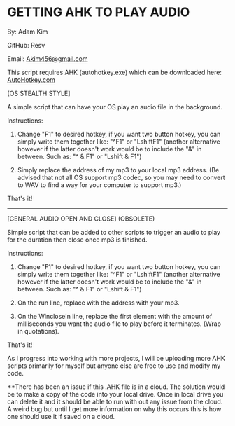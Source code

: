 # GETTING AHK TO PLAY AUDIO
By: Adam Kim

GitHub: Resv

Email: Akim456@gmail.com


This script requires AHK (autohotkey.exe) which can be downloaded here: <a href="https://autohotkey.com">AutoHotkey.com</a>

[OS STEALTH STYLE]

A simple script that can have your OS play an audio file in the background.

Instructions:
1. Change "F1" to desired hotkey, if you want two button hotkey, you can simply write them together like: "^F1" or "LshiftF1" (another alternative however if the latter doesn't work would be to include the "&" in between. Such as: "^ & F1" or "Lshift & F1")

2. Simply replace the address of my mp3 to your local mp3 address.
(Be advised that not all OS support mp3 codec, so you may need to convert to WAV to find a way for your computer to support mp3.)

That's it!










--------------------------------------------------------


[GENERAL AUDIO OPEN AND CLOSE] (OBSOLETE)

Simple script that can be added to other scripts to trigger an audio to play for the duration then close once mp3 is finished.

Instructions:
1. Change "F1" to desired hotkey, if you want two button hotkey, you can simply write them together like: "^F1" or "LshiftF1" (another alternative however if the latter doesn't work would be to include the "&" in between. Such as: "^ & F1" or "Lshift & F1")

2. On the run line, replace with the address with your mp3.

3. On the WincloseIn line, replace the first element with the amount of milliseconds you want the audio file to play before it terminates. (Wrap in quotations).

That's it!

As I progress into working with more projects, I will be uploading more AHK scripts primarily for myself but anyone else are free to use and modify my code.

**There has been an issue if this .AHK file is in a cloud. The solution would be to make a copy of the code into your local drive. Once in local drive you can delete it and it should be able to run with out any issue from the cloud. A weird bug but until I get more information on why this occurs this is how one should use it if saved on a cloud.
